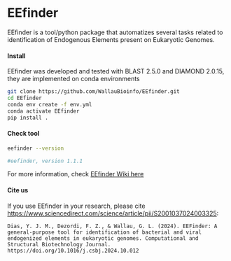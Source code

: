 # EEfinder

EEfinder is a tool/python package that automatizes several tasks related to identification of Endogenous Elements present on Eukaryotic Genomes.

#### Install

EEfinder was developed and tested with BLAST 2.5.0 and DIAMOND 2.0.15, they are implemented on conda environments

```bash
git clone https://github.com/WallauBioinfo/EEfinder.git
cd EEfinder
conda env create -f env.yml
conda activate EEfinder
pip install .
```

#### Check tool

```bash
eefinder --version

#eefinder, version 1.1.1
```

For more information, check [EEfinder Wiki here](https://github.com/WallauBioinfo/EEfinder/wiki)

#### Cite us

If you use EEfinder in your research, please cite https://www.sciencedirect.com/science/article/pii/S2001037024003325:

```
Dias, Y. J. M., Dezordi, F. Z., & Wallau, G. L. (2024). EEFinder: A general-purpose tool for identification of bacterial and viral endogenized elements in eukaryotic genomes. Computational and Structural Biotechnology Journal. https://doi.org/10.1016/j.csbj.2024.10.012
```